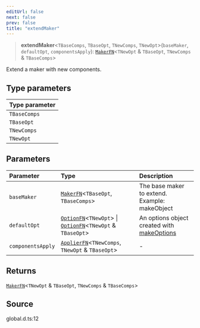 ```yaml
---
editUrl: false
next: false
prev: false
title: "extendMaker"
---
```


> **extendMaker**\<`TBaseComps`, `TBaseOpt`, `TNewComps`, `TNewOpt`\>(`baseMaker`, `defaultOpt`, `componentsApply`): [`MakerFN`](/api/type-aliases/makerfn/)\<`TNewOpt` & `TBaseOpt`, `TNewComps` & `TBaseComps`\>

Extend a maker with new components.

## Type parameters

| Type parameter |
| :------ |
| `TBaseComps` |
| `TBaseOpt` |
| `TNewComps` |
| `TNewOpt` |

## Parameters

| Parameter | Type | Description |
| :------ | :------ | :------ |
| `baseMaker` | [`MakerFN`](/api/type-aliases/makerfn/)\<`TBaseOpt`, `TBaseComps`\> | The base maker to extend. Example: makeObject |
| `defaultOpt` | [`OptionFN`](/api/type-aliases/optionfn/)\<`TNewOpt`\> \| [`OptionFN`](/api/type-aliases/optionfn/)\<`TNewOpt` & `TBaseOpt`\> | An options object created with [makeOptions](../../../../../api/functions/makeoptions) |
| `componentsApply` | [`ApplierFN`](/api/type-aliases/applierfn/)\<`TNewComps`, `TNewOpt` & `TBaseOpt`\> | - |

## Returns

[`MakerFN`](/api/type-aliases/makerfn/)\<`TNewOpt` & `TBaseOpt`, `TNewComps` & `TBaseComps`\>

## Source

global.d.ts:12
